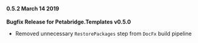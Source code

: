 #### 0.5.2 March 14 2019 ####
**Bugfix Release for Petabridge.Templates v0.5.0**

* Removed unnecessary `RestorePackages` step from `DocFx` build pipeline